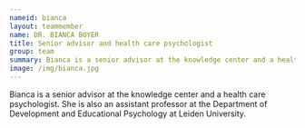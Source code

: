 ```yaml
---
nameid: bianca
layout: teammember
name: DR. BIANCA BOYER
title: Senior advisor and health care psychologist 
group: team
summary: Bianca is a senior advisor at the knowledge center and a health care psychologist. She is also an assistant professor at the Department of Development and Educational Psychology at Leiden University.
image: /img/bianca.jpg
---
```


Bianca is a senior advisor at the knowledge center and a health care psychologist. She is also an assistant professor at the Department of Development and Educational Psychology at Leiden University.

